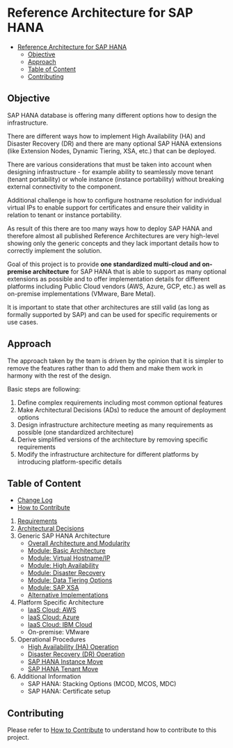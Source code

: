 # Reference Architecture for SAP HANA

<!-- TOC -->

- [Reference Architecture for SAP HANA](#reference-architecture-for-sap-hana)
  - [Objective](#objective)
  - [Approach](#approach)
  - [Table of Content](#table-of-content)
  - [Contributing](#contributing)

<!-- /TOC -->

## Objective

SAP HANA database is offering many different options how to design the infrastructure.

There are different ways how to implement High Availability (HA) and Disaster Recovery (DR) and there are many optional SAP HANA extensions (like Extension Nodes, Dynamic Tiering, XSA, etc.) that can be deployed.

There are various considerations that must be taken into account when designing infrastructure - for example ability to seamlessly move tenant (tenant portability) or whole instance (instance portability) without breaking external connectivity to the component.

Additional challenge is how to configure hostname resolution for individual virtual IPs to enable support for certificates and ensure their validity in relation to tenant or instance portability.

As result of this there are too many ways how to deploy SAP HANA and therefore almost all published Reference Architectures are very high-level showing only the generic concepts and they lack important details how to correctly implement the solution.

Goal of this project is to provide **one standardized multi-cloud and on-premise architecture** for SAP HANA that is able to support as many optional extensions as possible and to offer implementation details for different platforms including Public Cloud vendors (AWS, Azure, GCP, etc.) as well as on-premise implementations (VMware, Bare Metal).

It is important to state that other architectures are still valid (as long as formally supported by SAP) and can be used for specific requirements or use cases.

## Approach

The approach taken by the team is driven by the opinion that it is simpler to remove the features rather than to add them and make them work in harmony with the rest of the design.

Basic steps are following:

1. Define complex requirements including most common optional features
2. Make Architectural Decisions (ADs) to reduce the amount of deployment options
3. Design infrastructure architecture meeting as many requirements as possible (one standardized architecture)
4. Derive simplified versions of the architecture by removing specific requirements
5. Modify the infrastructure architecture for different platforms by introducing platform-specific details

## Table of Content

- [Change Log](CHANGELOG.md#change-log)
- [How to Contribute](CONTRIBUTING.md#how-to-contribute)

1. [Requirements](pages/requirements.md#requirements)
2. [Architectural Decisions](pages/architectural_decisions.md#architectural-decisions)
3. Generic SAP HANA Architecture
   - [Overall Architecture and Modularity](pages/generic_architecture/overall_architecture.md#overall-architecture-and-modularity)
   - [Module: Basic Architecture](pages/generic_architecture/module_basic_architecture.md#module-basic-architecture)
   - [Module: Virtual Hostname/IP](pages/generic_architecture/module_virtual_hostname.md#module-virtual-hostnameip)
   - [Module: High Availability](pages/generic_architecture/module_high_availability.md#module-high-availability)
   - [Module: Disaster Recovery](pages/generic_architecture/module_disaster_recovery.md#module-disaster-recovery)
   - [Module: Data Tiering Options](pages/generic_architecture/module_data_tiering.md#module-data-tiering-options)
   - [Module: SAP XSA](pages/generic_architecture/module_xsa.md#module-sap-xsa)
   - [Alternative Implementations](pages/generic_architecture/alternative_implementations.md#alternative-implementations)
4. Platform Specific Architecture
   - [IaaS Cloud: AWS](pages/platform_specific_architecture/iaas_cloud_aws.md#aws-overall-architecture)
   - [IaaS Cloud: Azure](pages/platform_specific_architecture/iaas_cloud_azure.md#azure-overall-architecture)
   - [IaaS Cloud: IBM Cloud](pages/platform_specific_architecture/iaas_cloud_ibmcloud.md#platform-specific-architecture-for-ibm-cloud)
   - On-premise: VMware
5. Operational Procedures
   - [High Availability (HA) Operation](pages/operational_procedures/process_ha_operation.md#high-availability-ha-operation)
   - [Disaster Recovery (DR) Operation](pages/operational_procedures/process_dr_operation.md#disaster-recovery-dr-operation)
   - [SAP HANA Instance Move](pages/operational_procedures/process_instance_move.md#sap-hana-instance-move)
   - [SAP HANA Tenant Move](pages/operational_procedures/process_tenant_move.md#sap-hana-tenant-move)
6. Additional Information
   - SAP HANA: Stacking Options (MCOD, MCOS, MDC)
   - SAP HANA: Certificate setup

## Contributing

Please refer to [How to Contribute](CONTRIBUTING.md#how-to-contribute) to understand how to contribute to this project.
